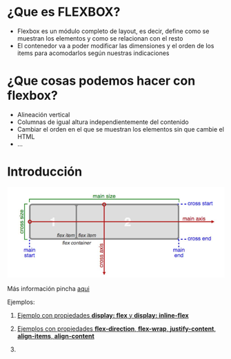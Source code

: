 # ¿Que es FLEXBOX?

- Flexbox es un módulo completo de layout, es decir, define como se muestran los elementos y como se relacionan con el resto
- El contenedor va a poder modificar las dimensiones y el orden de los items para acomodarlos según nuestras indicaciones

# ¿Que cosas podemos hacer con flexbox?

- Alineación vertical
- Columnas de igual altura independientemente del contenido
- Cambiar el orden en el que se muestran los elementos sin que cambie el HTML
- ...

# Introducción

![ejes-flexbox](./doc/img/ejes-flexbox.jpg)

Más información pincha [aqui](https://css-tricks.com/snippets/css/a-guide-to-flexbox/)

Ejemplos:

1. [Ejemplo con propiedades **display: flex** y **display: inline-flex**](./0801-EJ)

2. [Ejemplos con propiedades **flex-direction**, **flex-wrap**, **justify-content**, **align-items**, **align-content**](./0802-EJ)

3. 